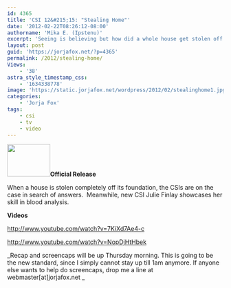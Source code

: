 ```yaml
---
id: 4365
title: 'CSI 12&#215;15: "Stealing Home"'
date: '2012-02-22T08:26:12-08:00'
authorname: 'Mika E. (Ipstenu)'
excerpt: 'Seeing is believing but how did a whole house get stolen off its foundation?  2/22 10pm ET/PT tonight!'
layout: post
guid: 'https://jorjafox.net/?p=4365'
permalink: /2012/stealing-home/
Views:
    - '38'
astra_style_timestamp_css:
    - '1634338778'
image: 'https://static.jorjafox.net/wordpress/2012/02/stealinghome1.jpg'
categories:
    - 'Jorja Fox'
tags:
    - csi
    - tv
    - video
---
```


**<img class="alignleft size-thumbnail wp-image-4353" title="stealinghome" src="//static.jorjafox.net/wordpress/2012/02/stealinghome1-210x140.jpg" alt="" width="100" height="75" />Official Release**

When a house is stolen completely off its foundation, the CSIs are on the case in search of answers.  Meanwhile, new CSI Julie Finlay showcases her skill in blood analysis.

**Videos**

http://www.youtube.com/watch?v=7KiXd7Ae4-c

http://www.youtube.com/watch?v=NopDjHtHbek

_Recap and screencaps will be up Thursday morning. This is going to be the new standard, since I simply cannot stay up till 1am anymore. If anyone else wants to help do screencaps, drop me a line at webmaster[at]jorjafox.net _
